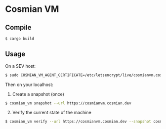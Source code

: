 # Cosmian VM

## Compile

```sh
$ cargo build
```

## Usage

On a SEV host:

```sh  
$ sudo COSMIAN_VM_AGENT_CERTIFICATE=/etc/letsencrypt/live/cosmianvm.cosmian.dev/cert.pem ./cosmian_vm_agent
```

Then on your localhost:

1. Create a snapshot (once)
   
```sh
$ cosmian_vm snapshot --url https://cosmianvm.cosmian.dev
```

2. Verify the current state of the machine

```sh
$ cosmian_vm verify --url https://cosmianvm.cosmian.dev --snapshot cosmian_vm.snapshot  
```
